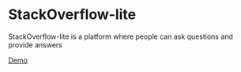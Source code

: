 # StackOverflow-lite

StackOverflow-lite is a platform where people can ask questions and provide answers

[Demo](https://rnantume.github.io/StackOverflow-lite/UI/index.html)